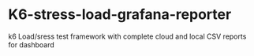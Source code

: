 # K6-stress-load-grafana-reporter
k6 Load/sress test framework with complete cloud and local CSV reports for dashboard
